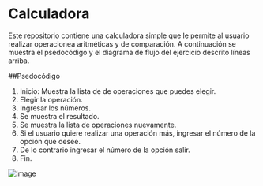 # Calculadora
Este repositorio contiene una calculadora simple que le permite al usuario realizar operacionea aritméticas y de comparación.
A continuación se muestra el psedocódigo y el diagrama de flujo del ejercicio descrito líneas arriba.

##Psedocódigo

1. Inicio: Muestra la lista de de operaciones que puedes elegir.
2. Elegir la operación.
3. Ingresar los números.
3. Se muestra el resultado.
4. Se muestra la lista de operaciones nuevamente. 
5. Si el usuario quiere realizar una operación más, ingresar el número de la opción que desee.
6. De lo contrario ingresar el número de la opción salir.
7. Fin.

![image](http://1.1m.yt/zxkshGI.jpg)
